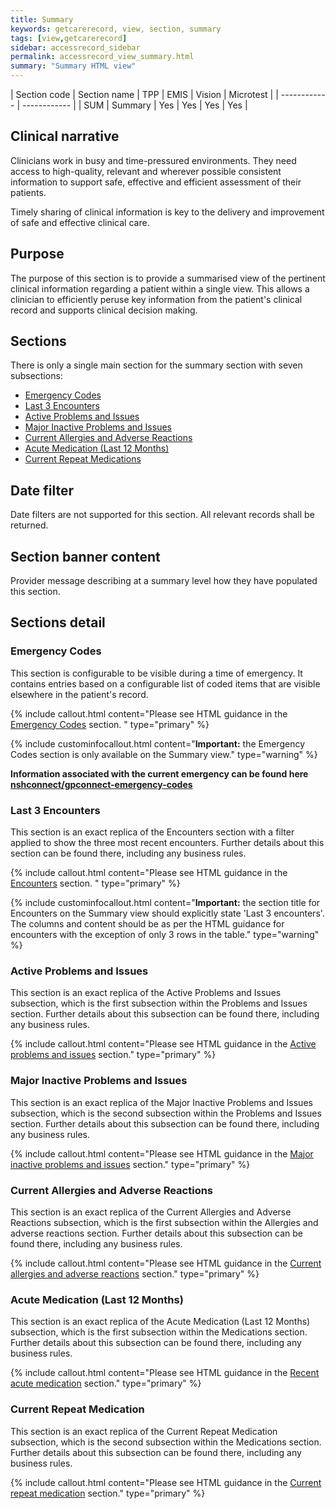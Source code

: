 ```yaml
---
title: Summary
keywords: getcarerecord, view, section, summary
tags: [view,getcarerecord]
sidebar: accessrecord_sidebar
permalink: accessrecord_view_summary.html
summary: "Summary HTML view"
---
```



| Section code | Section name | TPP | EMIS | Vision | Microtest |
| ------------ | ------------ |
| SUM | Summary | Yes | Yes | Yes | Yes |


## Clinical narrative ##

Clinicians work in busy and time-pressured environments. They need access to high-quality, relevant and wherever possible consistent information to support safe, effective and efficient assessment of their patients.

Timely sharing of clinical information is key to the delivery and improvement of safe and effective clinical care.

## Purpose ##

The purpose of this section is to provide a summarised view of the pertinent clinical information regarding a patient within a single view. This allows a clinician to efficiently peruse key information from the patient's clinical record and supports clinical decision making.

## Sections ##

There is only a single main section for the summary section with seven subsections:

 - [Emergency Codes](accessrecord_view_emergency.html)
 - [Last 3 Encounters](accessrecord_view_summary.html#last-3-encounters)
 - [Active Problems and Issues](accessrecord_view_summary.html#active-problems-and-issues)
 - [Major Inactive Problems and Issues](accessrecord_view_summary.html#major-inactive-problems-and-issues)
 - [Current Allergies and Adverse Reactions](accessrecord_view_summary.html#current-allergies-and-adverse-reactions)
 - [Acute Medication (Last 12 Months)](accessrecord_view_summary.html#acute-medication-last-12-months)
 - [Current Repeat Medications](accessrecord_view_summary.html#current-repeat-medication)

 
## Date filter ##

Date filters are not supported for this section. All relevant records shall be returned.

## Section banner content ##

Provider message describing at a summary level how they have populated this section.

## Sections detail ##

### Emergency Codes ###

This section is configurable to be visible during a time of emergency. It contains entries based on a configurable list of coded items that are visible elsewhere in the patient's record.

{% include callout.html content="Please see HTML guidance in the [Emergency Codes](accessrecord_view_emergency.html) section. " type="primary" %} 

{% include custominfocallout.html content="**Important:** the Emergency Codes section is only available on the Summary view." type="warning" %}

**Information associated with the current emergency can be found here [nshconnect/gpconnect-emergency-codes](https://github.com/nhsconnect/gpconnect-emergency-codes)**

### Last 3 Encounters ###

This section is an exact replica of the Encounters section with a filter applied to show the three most recent encounters. Further details about this section can be found there, including any business rules.

{% include callout.html content="Please see HTML guidance in the [Encounters](accessrecord_view_encounters.html) section. " type="primary" %} 

{% include custominfocallout.html content="**Important:** the section title for Encounters on the Summary view should explicitly state 'Last 3 encounters'.  The columns and content should be as per the HTML guidance for encounters with the exception of only 3 rows in the table." type="warning" %}


### Active Problems and Issues ###

This section is an exact replica of the Active Problems and Issues subsection, which is the first subsection within the Problems and Issues section. Further details about this subsection can be found there, including any business rules.

{% include callout.html content="Please see HTML guidance in the [Active problems and issues](accessrecord_view_problems.html#active-problems-and-issues) section." type="primary" %} 


### Major Inactive Problems and Issues ###

This section is an exact replica of the Major Inactive Problems and Issues subsection, which is the second subsection within the Problems and Issues section. Further details about this subsection can be found there, including any business rules.

{% include callout.html content="Please see HTML guidance in the [Major inactive problems and issues](accessrecord_view_problems.html#major-inactive-problems-and-issues) section." type="primary" %} 


### Current Allergies and Adverse Reactions ###

This section is an exact replica of the Current Allergies and Adverse Reactions subsection, which is the first subsection within the Allergies and adverse reactions section. Further details about this subsection can be found there, including any business rules.

{% include callout.html content="Please see HTML guidance in the [Current allergies and adverse reactions](accessrecord_view_allergies.html#current-allergies-and-adverse-reactions) section." type="primary" %} 


### Acute Medication (Last 12 Months) ###

This section is an exact replica of the Acute Medication (Last 12 Months) subsection, which is the first subsection within the Medications section. Further details about this subsection can be found there, including any business rules.

{% include callout.html content="Please see HTML guidance in the [Recent acute medication](accessrecord_view_medications.html#acute-medication-last-12-months) section." type="primary" %} 


### Current Repeat Medication ###

This section is an exact replica of the Current Repeat Medication subsection, which is the second subsection within the Medications section. Further details about this subsection can be found there, including any business rules.

{% include callout.html content="Please see HTML guidance in the [Current repeat medication](accessrecord_view_medications.html#current-repeat-medication) section." type="primary" %} 


